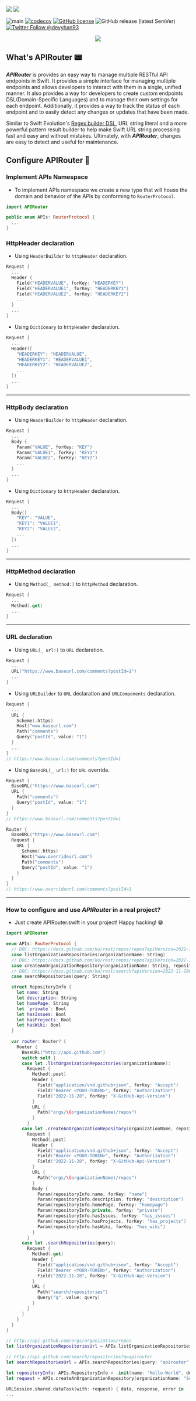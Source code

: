 [![](https://img.shields.io/endpoint?url=https%3A%2F%2Fswiftpackageindex.com%2Fapi%2Fpackages%2Fdevyhan%2Fapirouter%2Fbadge%3Ftype%3Dswift-versions)](https://swiftpackageindex.com/devyhan/apirouter)
[![](https://img.shields.io/endpoint?url=https%3A%2F%2Fswiftpackageindex.com%2Fapi%2Fpackages%2Fdevyhan%2Fapirouter%2Fbadge%3Ftype%3Dplatforms)](https://swiftpackageindex.com/devyhan/apirouter)

![main](https://github.com/devyhan/apirouter/actions/workflows/ci.yml/badge.svg?branch=main)
[![codecov](https://codecov.io/gh/devyhan/APIRouter/branch/main/graph/badge.svg?token=ZQNDOX2VDF)](https://codecov.io/gh/devyhan/APIRouter)
[![GitHub license](https://badgen.net/github/license/micromatch/micromatch)](https://github.com/devyhan/APIRouter/blob/main/LICENSE)
![GitHub release (latest SemVer)](https://img.shields.io/github/v/release/devyhan/apirouter?style=social)
[![Twitter Follow @devyhan93](https://img.shields.io/twitter/follow/devyhan93?style=social)](https://twitter.com/devyhan93)

<p align="center">
  <img src="./Resources/post.png" />
</p>

## What's APIRouter 📟
***APIRouter*** is provides an easy way to manage multiple RESTful API endpoints in Swift.
It provides a simple interface for managing multiple endpoints and allows developers to interact with them in a single, unified manner.
It also provides a way for developers to create custom endpoints DSL(Domain-Specific Languages) and to manage their own settings for each endpoint.
Additionally, it provides a way to track the status of each endpoint and to easily detect any changes or updates that have been made.

Similar to Swift Evolution's [Regex builder DSL](https://github.com/apple/swift-evolution/blob/main/proposals/0351-regex-builder.md), URL string literal and a more powerful pattern result builder to help make Swift URL string processing fast and easy and without mistakes. Ultimately, with ***APIRouter***, changes are easy to detect and useful for maintenance.
## Configure APIRouter 📝
### Implement APIs Namespace 
- To implement APIs namespace we create a new type that will house the domain and behavior of the APIs by conforming to `RouterProtocol`.
```swift
import APIRouter

public enum APIs: RouterProtocol {
  ...
}
```
### HttpHeader declaration
- Using `HeaderBuilder` to `httpHeader` declaration.
```swift
Request {
  ...
  Header {
    Field("HEADERVALUE", forKey: "HEADERKEY")
    Field("HEADERVALUE1", forKey: "HEADERKEY1")
    Field("HEADERVALUE2", forKey: "HEADERKEY2")
    ...
  }
  ...
}
```
- Using `Dictionary` to `httpHeader` declaration.
```swift
Request {
  ...
  Header([
    "HEADERKEY": "HEADERVALUE",
    "HEADERKEY1": "HEADERVALUE1",
    "HEADERKEY2": "HEADERVALUE2",
    ...
  ])
  ...
}
```
---
### HttpBody declaration
- Using `HeaderBuilder` to `httpHeader` declaration.
```swift
Request {
  ...
  Body {
    Param("VALUE", forKey: "KEY")
    Param("VALUE1", forKey: "KEY1")
    Param("VALUE2", forKey: "KEY2")
    ...
  }
  ...
}
```
- Using `Dictionary` to `httpHeader` declaration.
```swift
Request {
  ...
  Body([
    "KEY": "VALUE",
    "KEY1": "VALUE1",
    "KEY2": "VALUE2",
    ...
  ])
  ...
}
```
---
### HttpMethod declaration
- Using `Method(_ method:)` to `httpMethod` declaration.
```swift
Request {
  ...
  Method(.get)
  ...
}
```
---
### URL declaration
- Using `URL(_ url:)` to `URL` declaration.
```swift 
Request {
  ...
  URL("https://www.baseurl.com/comments?postId=1")
  ...
}
```
- Using `URLBuilder`  to `URL` declaration and `URLComponents` declaration.
```swift
Request {
  ...
  URL {
    Scheme(.https)
    Host("www.baseurl.com")
    Path("comments")
    Query("postId", value: "1")
  }
  ...
}
// https://www.baseurl.com/comments?postId=1
```
- Using `BaseURL(_ url:)` for `URL` override.
```swift
Request {
  BaseURL("https://www.baseurl.com")
  URL {
    Path("comments")
    Query("postId", value: "1")
  }
}
// https://www.baseurl.com/comments?postId=1

Router {
  BaseURL("https://www.baseurl.com")
  Request {
    URL {
      Scheme(.https)
      Host("www.overrideurl.com")
      Path("comments")
      Query("postId", value: "1")
    }
  }
}
// https://www.overrideurl.com/comments?postId=1
```
---
### How to configure and use ***APIRouter*** in a real project?
- Just create APIRouter.swift in your project! Happy hacking! 😁
```swift
import APIRouter

enum APIs: RouterProtocol {
  // DOC: https://docs.github.com/ko/rest/repos/repos?apiVersion=2022-11-28#list-organization-repositories
  case listOrganizationRepositories(organizationName: String)
  // DOC: https://docs.github.com/ko/rest/repos/repos?apiVersion=2022-11-28#create-an-organization-repository
  case createAnOrganizationRepository(organizationName: String, repositoryInfo: RepositoryInfo)
  // DOC: https://docs.github.com/ko/rest/search?apiVersion=2022-11-28#search-repositories
  case searchRepositories(query: String)

  struct RepositoryInfo {
    let name: String
    let description: String
    let homePage: String
    let `private`: Bool
    let hasIssues: Bool
    let hasProjects: Bool
    let hasWiki: Bool
  }
  
  var router: Router? {
    Router {
      BaseURL("http://api.github.com")
      switch self {
      case let .listOrganizationRepositories(organizationName):
        Request {
          Method(.post)
          Header {
            Field("application/vnd.github+json", forKey: "Accept")
            Field("Bearer <YOUR-TOKEN>", forKey: "Authorization")
            Field("2022-11-28", forKey: "X-GitHub-Api-Version")
          }
          URL {
            Path("orgs/\(organizationName)/repos")
          }
        }
      case let .createAnOrganizationRepository(organizationName, repositoryInfo):
        Request {
          Method(.post)
          Header {
            Field("application/vnd.github+json", forKey: "Accept")
            Field("Bearer <YOUR-TOKEN>", forKey: "Authorization")
            Field("2022-11-28", forKey: "X-GitHub-Api-Version")
          }
          URL {
            Path("orgs/\(organizationName)/repos")
          }
          Body {
            Param(repositoryInfo.name, forKey: "name")
            Param(repositoryInfo.description, forKey: "description")
            Param(repositoryInfo.homePage, forKey: "homepage")
            Param(repositoryInfo.private, forKey: "private")
            Param(repositoryInfo.hasIssues, forKey: "has_issues")
            Param(repositoryInfo.hasProjects, forKey: "has_projects")
            Param(repositoryInfo.hasWiki, forKey: "has_wiki")
          }
        }
      case let .searchRepositories(query):
        Request {
          Method(.get)
          Header {
            Field("application/vnd.github+json", forKey: "Accept")
            Field("Bearer <YOUR-TOKEN>", forKey: "Authorization")
            Field("2022-11-28", forKey: "X-GitHub-Api-Version")
          }
          URL {
            Path("search/repositories")
            Query("q", value: query)
          }
        }
      }
    }
  }
}

// http://api.github.com/orgs/organization/repos
let listOrganizationRepositoriesUrl = APIs.listOrganizationRepositories(organizationName: "organization").router?.request.urlRequest?.url

// http://api.github.com/search/repositories?q=apirouter
let searchRepositoriesUrl = APIs.searchRepositories(query: "apirouter").router?.request.urlRequest?.url

let repositoryInfo: APIs.RepositoryInfo = .init(name: "Hello-World", description: "This is your first repository", homePage: "https://github.com", private: false, hasIssues: true, hasProjects: true, hasWiki: false)
let request = APIs.createAnOrganizationRepository(organizationName: "SomeOrganization", repositoryInfo: repositoryInfo).router?.request.urlRequest

URLSession.shared.dataTask(with: request) { data, response, error in
...
```